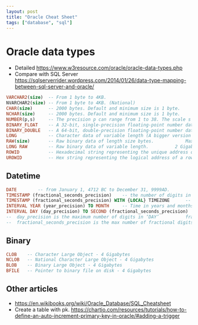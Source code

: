 ```yaml
---
layout: post
title: "Oracle Cheat Sheet"
tags: ["database", "sql"]
---
```


# Oracle data types

* Detailed https://www.w3resource.com/oracle/oracle-data-types.php
* Compare with SQL Server https://sqlserverrider.wordpress.com/2014/01/26/data-type-mapping-between-sql-server-and-oracle/

```sql
VARCHAR2(size)	-- From 1 byte to 4KB.
NVARCHAR2(size)	-- From 1 byte to 4KB. (National)
CHAR(size)		-- 2000 bytes. Default and minimum size is 1 byte.
NCHAR(size)		-- 2000 bytes. Default and minimum size is 1 byte.
NUMBER(p,s)		-- The precision p can range from 1 to 38. The scale s can range from -84 to 127.
BINARY_FLOAT	-- A 32-bit, single-precision floating-point number data type.			Each BINARY_FLOAT value requires 4 bytes.
BINARY_DOUBLE	-- A 64-bit, double-precision floating-point number data type.			Each BINARY_DOUBLE value requires 8 bytes.
LONG			-- Character data of variable length (A bigger version the VARCHAR2 datatype)			2 Gigabytes
RAW(size)		-- Raw binary data of length size bytes.			Maximum size is 2000bytes
LONG RAW		-- Raw binary data of variable length.			2 Gigabytes.
ROWID			-- Hexadecimal string representing the unique address of a row in its table.			10 bytes
UROWID			-- Hex string representing the logical address of a row of an index-organized table			The maximum size and default is 4000 bytes
```

## Datetime

```sql
DATE		-- from January 1, 4712 BC to December 31, 9999AD.
TIMESTAMP (fractional_seconds_precision)	-- the number of digits in the fractional part of the SECOND datetime field.			Accepted values of fractional_seconds_precisionare 0 to 9. (default = 6)
TIMESTAMP (fractional_seconds_precision) WITH {LOCAL} TIMEZONE		-- As above with time zone displacement value			Accepted values are 0 to 9. The default is 6.
INTERVAL YEAR (year_precision) TO MONTH		-- Time in years and months, where year_precision is the number of digits in the YEAR datetime field.			Accepted values are 0 to 9. The default is 2. The size is fixed at 5 bytes.
INTERVAL DAY (day_precision) TO SECOND (fractional_seconds_precision)	-- Time in days, hours, minutes, and seconds.			day_precision can be 0 to 9. (default = 2)
--	day_precision is the maximum number of digits in ‘DAY’			fractional_seconds_precisioncan be 0 to 9. (default = 6)
--	fractional_seconds_precision is the max number of fractional digits in the SECOND field.			
```

## Binary

```sql
CLOB	-- Character Large Object - 4 Gigabytes
NCLOB	-- National Character Large Object - 4 Gigabytes
BLOB	-- Binary Large Object - 4 Gigabytes
BFILE	-- Pointer to binary file on disk - 4 Gigabytes
```

## Other articles

* https://en.wikibooks.org/wiki/Oracle_Database/SQL_Cheatsheet
* Create a table with pk. https://chartio.com/resources/tutorials/how-to-define-an-auto-increment-primary-key-in-oracle/#adding-a-trigger

